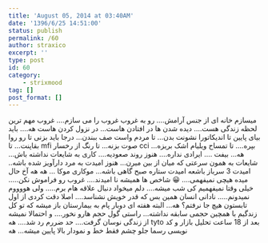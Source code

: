 ```yaml
---
title: 'August 05, 2014 at 03:40AM'
date: '1396/6/25 14:51:00'
status: publish
permalink: /60
author: straxico
excerpt: ''
type: post
id: 60
category:
    - strixmood
tag: []
post_format: []
---
```

<div>میسازم خانه ای از جنس آرامش…. رو به غروب غروب را می سازم…. غروب مهم ترین لحظه زندگی هست…. دیده شدن ها در افتادن هاست… در نزول کردن هاست هه…. باید بیای پایین تا اندیکاتورا نشونت بدن… تا مردم واست صف ببندن… درجا باید بزنی تا رو روا بقاپنت… تا mfi صوت بزنه… تا رنگ از رخسار cci بپره…. تا تمساح ویلیام اشک بریزه… هه… بیفت …. ایرادی نداره…. هنوز روند صعودیه…. کاری به شایعات نداشته باش… شایعات به همون سرعتی که میان از بین میرن… هنوز امیدت به مرد دارآویز شده باشه.. امیدت 3 سرباز باشعه امیدت ستاره صبح گاهی باشه… موکاری موکا … هه هه آخ حال میده هیچی نمیفهمی…. 😀 شاخص ها همیشه نا امیدند…. غروب رو فراموش نکن….. خیلی وقتا نمیفهمیم کی شب میشه…. دلم میخواد دنبال علاقه هام برم….. ولی هووووم نمیدونم….. نادانی انسان همین بس که قدر خویش نشناسد…. اصلا دقت کردی از اول تابستون هیچ جا نرفتم؟ هه… البته هفته ای دوبار پام به بیمارستان باز میشه که تو کل زندگیم با همچین حجمی سابقه نداشته… راستی گول حجم هارو نخور…. و احتمالا نمیشه از زندگی نوسان گرفت…. حد ضررم رد شد…. هه tyto بعد از 18 ساعت تحلیل بازار و کد نویسی رسما جلو چشم فقط خط و نمودار بالا پایین میشه… هه</div>